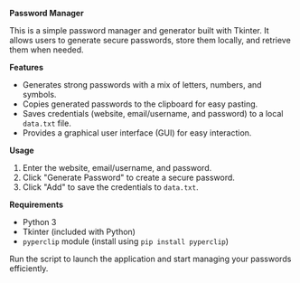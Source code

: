 **Password Manager**

This is a simple password manager and generator built with Tkinter. It allows users to generate secure passwords, store them locally, and retrieve them when needed. 

**Features**

- Generates strong passwords with a mix of letters, numbers, and symbols.
- Copies generated passwords to the clipboard for easy pasting.
- Saves credentials (website, email/username, and password) to a local `data.txt` file.
- Provides a graphical user interface (GUI) for easy interaction.

**Usage**

1. Enter the website, email/username, and password.
2. Click "Generate Password" to create a secure password.
3. Click "Add" to save the credentials to `data.txt`.

**Requirements**

- Python 3
- Tkinter (included with Python)
- `pyperclip` module (install using `pip install pyperclip`)

Run the script to launch the application and start managing your passwords efficiently.
